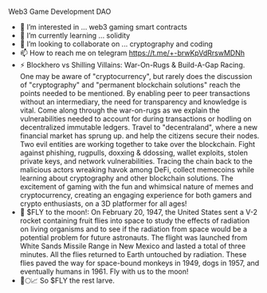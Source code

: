 Web3 Game Development DAO
- 👀 I’m interested in ... web3 gaming smart contracts
- 🌱 I’m currently learning ... solidity
- 💞️ I’m looking to collaborate on ... cryptography and coding
- 📫 How to reach me on telegram https://t.me/+-brwKpVdRrswMDNh
- ⚡ Blockhero vs Shilling Villains: War-On-Rugs & Build-A-Gap Racing. One may be aware of "cryptocurrency", but rarely does the discussion of "cryptography" and "permanent blockchain solutions" reach the points needed to be mentioned. By enabling peer to peer transactions without an intermediary, the need for transparency and knowledge is vital. Come along through the war-on-rugs as we explain the vulnerabilities needed to account for during transactions or hodling on decentralized immutable ledgers. Travel to "decentraland", where a new financial market has sprung up. and help the citizens secure their nodes. Two evil entities are working together to take over the blockchain. Fight against phishing, rugpulls, doxxing & ddossing, wallet exploits, stolen private keys, and network vulnerabilities. Tracing the chain back to the malicious actors wreaking havok among DeFi, collect memecoins while learning about cryptography and other blockchain solutions. The excitement of gaming with the fun and whimsical nature of memes and cryptocurrency, creating an engaging experience for both gamers and crypto enthusiasts, on a 3D platformer for all ages!  
- 🦋 $FLY to the moon!: On February 20, 1947, the United States sent a V-2 rocket containing fruit flies into space to study the effects of radiation on living organisms and to see if the radiation from space would be a potential problem for future astronauts. The flight was launched from White Sands Missile Range in New Mexico and lasted a total of three minutes. All the flies returned to Earth untouched by radiation. These flies paved the way for space-bound monkeys in 1949, dogs in 1957, and eventually humans in 1961. Fly with us to the moon!
- 🚀🌕📈 So $FLY the rest larve.
<!---
War-on-Rugs/War-on-Rugs is a ✨ special ✨ repository because its `README.md` (this file) appears on your GitHub profile.
You can click the Preview link to take a look at your changes.
--->
